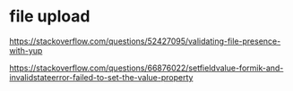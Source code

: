 # file upload

https://stackoverflow.com/questions/52427095/validating-file-presence-with-yup

https://stackoverflow.com/questions/66876022/setfieldvalue-formik-and-invalidstateerror-failed-to-set-the-value-property
